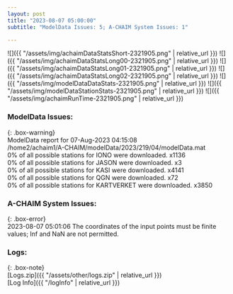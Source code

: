 ```yaml
---
layout: post
title: "2023-08-07 05:00:00"
subtitle: "ModelData Issues: 5; A-CHAIM System Issues: 1"

---
```


![]({{ "/assets/img/achaimDataStatsShort-2321905.png" | relative_url }})
![]({{ "/assets/img/achaimDataStatsLong00-2321905.png" | relative_url }})
![]({{ "/assets/img/achaimDataStatsLong01-2321905.png" | relative_url }})
![]({{ "/assets/img/achaimDataStatsLong02-2321905.png" | relative_url }})
![]({{ "/assets/img/modelDataDataStats-2321905.png" | relative_url }})
![]({{ "/assets/img/modelDataStationStats-2321905.png" | relative_url }})
![]({{ "/assets/img/achaimRunTime-2321905.png" | relative_url }})


### ModelData Issues:  
  
{: .box-warning}  
 ModelData report for 07-Aug-2023 04:15:08   
 /home2/achaim1/A-CHAIM/modelData/2023/219/04/modelData.mat   
 0% of all possible stations for IONO were downloaded. x1136   
 0% of all possible stations for JASON were downloaded. x3   
 0% of all possible stations for KASI were downloaded. x4141   
 0% of all possible stations for QGN were downloaded. x72   
 0% of all possible stations for KARTVERKET were downloaded. x3850   
  
### A-CHAIM System Issues:  
  
{: .box-error}  
2023-08-07 05:01:06 The coordinates of the input points must be finite values; Inf and NaN are not permitted.  

### Logs:  
  
{: .box-note}  
[Logs.zip]({{ "/assets/other/logs.zip" | relative_url }})  
[Log Info]({{ "/logInfo" | relative_url }})  
